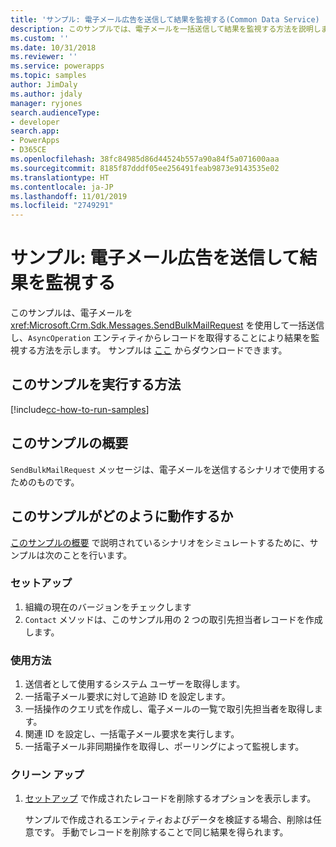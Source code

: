 ```yaml
---
title: 'サンプル: 電子メール広告を送信して結果を監視する(Common Data Service) | Microsoft Docs'
description: このサンプルでは、電子メールを一括送信して結果を監視する方法を説明します
ms.custom: ''
ms.date: 10/31/2018
ms.reviewer: ''
ms.service: powerapps
ms.topic: samples
author: JimDaly
ms.author: jdaly
manager: ryjones
search.audienceType:
- developer
search.app:
- PowerApps
- D365CE
ms.openlocfilehash: 38fc84985d86d44524b557a90a84f5a071600aaa
ms.sourcegitcommit: 8185f87dddf05ee256491feab9873e9143535e02
ms.translationtype: HT
ms.contentlocale: ja-JP
ms.lasthandoff: 11/01/2019
ms.locfileid: "2749291"
---
```

# <a name="sample-send-bulk-email-and-monitor-results"></a>サンプル: 電子メール広告を送信して結果を監視する

<!-- https://docs.microsoft.com/dynamics365/customer-engagement/developer/sample-send-bulk-email-monitor-results -->

このサンプルは、電子メールを <xref:Microsoft.Crm.Sdk.Messages.SendBulkMailRequest> を使用して一括送信し、`AsyncOperation` エンティティからレコードを取得することにより結果を監視する方法を示します。 サンプルは [ここ](https://github.com/Microsoft/PowerApps-Samples/tree/master/cds/orgsvc/C%23/BulkEmail) からダウンロードできます。

## <a name="how-to-run-this-sample"></a>このサンプルを実行する方法

[!include[cc-how-to-run-samples](../../includes/cc-how-to-run-samples.md)]

## <a name="what-this-sample-does"></a>このサンプルの概要

`SendBulkMailRequest` メッセージは、電子メールを送信するシナリオで使用するためのものです。

## <a name="how-this-sample-works"></a>このサンプルがどのように動作するか

[このサンプルの概要](#what-this-sample-does) で説明されているシナリオをシミュレートするために、サンプルは次のことを行います。

### <a name="setup"></a>セットアップ

1. 組織の現在のバージョンをチェックします
1. `Contact` メソッドは、このサンプル用の 2 つの取引先担当者レコードを作成します。

### <a name="demonstrate"></a>使用方法

1. 送信者として使用するシステム ユーザーを取得します。
2. 一括電子メール要求に対して追跡 ID を設定します。
3. 一括操作のクエリ式を作成し、電子メールの一覧で取引先担当者を取得します。
4. 関連 ID を設定し、一括電子メール要求を実行します。
5. 一括電子メール非同期操作を取得し、ポーリングによって監視します。

### <a name="clean-up"></a>クリーン アップ

1. [セットアップ](#setup) で作成されたレコードを削除するオプションを表示します。

    サンプルで作成されるエンティティおよびデータを検証する場合、削除は任意です。 手動でレコードを削除することで同じ結果を得られます。
